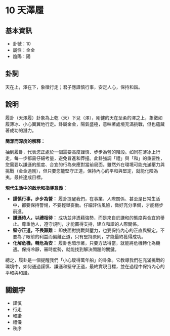 # 10 天澤履

## 基本資訊
- 卦號：10
- 屬性：金金
- 陰陽：陽

## 卦詞
天在上，澤在下，象徵行走；君子應謹慎行事，安定人心，保持和諧。

## 說明
履卦（天澤履）卦象為上乾（天）下兌（澤），剛健的天在至柔的澤之上，象徵如履薄冰、小心翼翼地行走。卦屬金金，陽氣盛極，意味著處境充滿挑戰，但也蘊藏著成功的潛力。

**簡潔而深度的解釋：**

抽到履卦，代表您正處於一個需要高度謹慎、步步為營的階段。如同在薄冰上行走，每一步都需仔細考量，避免冒進和莽撞。此卦強調「禮」與「和」的重要性，您需要以謙遜的態度、合宜的行為來應對當前局面。雖然外在環境可能充滿壓力與挑戰（金金過剛），但只要您能堅守正道，保持內心的平和與堅定，就能化險為夷，最終達成目標。

**現代生活中的啟示和指導意義：**

*   **謹慎行事，步步為營：** 履卦提醒我們，在事業、人際關係、甚至是日常生活中，都要保持警惕，不要輕舉妄動。仔細評估風險，做好充分準備，才能穩步前進。
*   **謙遜待人，以禮相待：** 成功並非憑藉強勢，而是來自於謙和的態度與合宜的舉止。尊重他人，遵守規則，才能贏得支持，建立和諧的人際關係。
*   **堅守正道，不畏艱難：** 即使面對挑戰與壓力，也要保持內心的正直與堅定。不要為了眼前的利益而偏離正道，只有堅持原則，才能最終獲得成功。
*   **化解危機，轉危為安：** 履卦也暗示著，只要方法得當，就能將危機轉化為機遇。保持冷靜，審時度勢，就能找到解決問題的關鍵。

總之，履卦是一個提醒我們「小心駛得萬年船」的卦象。它教導我們在充滿挑戰的環境中，如何通過謹慎、謙遜和堅守正道，最終實現目標，並在過程中保持內心的平和與和諧。

## 關鍵字
- 謹慎
- 行走
- 和諧
- 禮儀
- 秩序
